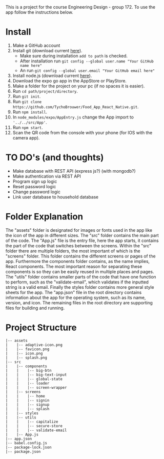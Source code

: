 This is a project for the course Engineering Design - group 172. To use the app follow the instructions below.

# Install
1. Make a GitHub account
1. Install git (download current [here](https://git-scm.com/downloads)).
   - Make sure during installation ```add to path``` is checked.
   - After installation run ```git config --global user.name "Your GitHub name here"```
   - An run ```git config --global user.email "Your GitHub email here"```
2. Install node.js (download current [here](https://nodejs.org/en/)).
3. Download the expo go app in the AppStore or PlayStore.
4. Make a folder for the project on your pc (if no spaces it is easier).
4. Run ```cd path/project/directory```.
5. Run ```git init```.
5. Run ```git clone https://github.com/TychoBrouwer/Food_App_React_Native.git```.
5. Run ```npm install```.
6. In ```node_modules/expo/AppEntry.js``` change the App import to ```'../../src/App'```.
7. Run ```npm start```.
8. Scan the QR code from the console with your phone (for IOS with the camera app).

# TO DO's (and thoughts)
- Make database with REST API (express js?) (with mongodb?)
- Make authentication via REST API
- Program sign up logic
- Reset password logic
- Change password logic
- Link user database to household database

# Folder Explanation
The "assets" folder is designated for images or fonts used in the app like the icon of the app in different sizes. The "src" folder contains the main part of the code. The "App.js" file is the entry file, here the app starts, it contains the part of the code that switches between the screens. Within the "src" folder there are multiple folders, the most important of which is the "screens" folder. This folder contains the different screens or pages of the app. Furthermore the components folder contains, as the name implies, React components. The most important reason for separating these components is so they can be easily reused in multiple places and pages. The "utils" folder contains smaller parts of the code that have one function to perform, such as the "validate-email", which validates if the inputted string is a valid email. Finally the styles folder contains more general style sheets for the app. The "app.json" file in the root directory contains information about the app for the operating system, such as its name, version, and icon. The remaining files in the root directory are supporting files for building and running.

# Project Structure
```
|-- assets
|    |-- adaptive-icon.png
|    |-- favicon.png
|    |-- icon.png
|    |-- splash.png
|-- src
|    |-- components
|    |    |-- big-btn
|    |    |-- big-text-input
|    |    |-- global-state
|    |    |-- loader
|    |    |-- screen-wrapper
|    |-- screens
|    |    |-- home
|    |    |-- signin
|    |    |-- signup
|    |    |-- splash
|    |-- styles
|    |-- utils
|    |    |-- capitalize
|    |    |-- secure-store
|    |    |-- validate-email
|    |-- App.js
|-- app.json
|-- babel.config.js
|-- package-lock.json
|-- package.json
```